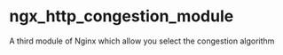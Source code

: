 # ngx_http_congestion_module
A third module of Nginx which allow you select the congestion algorithm
